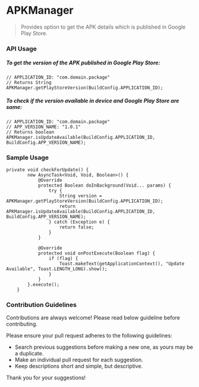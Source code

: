# APKManager

> Provides option to get the APK details which is published in Google Play Store.

### API Usage

##### To get the version of the APK published in Google Play Store:

```
// APPLICATION_ID: "com.domain.package"
// Returns String
APKManager.getPlayStoreVersion(BuildConfig.APPLICATION_ID);
```

##### To check if the version available in device and Google Play Store are same:
```
// APPLICATION_ID: "com.domain.package"
// APP_VERSION_NAME: "1.0.1"
// Returns boolean
APKManager.isUpdateAvailable(BuildConfig.APPLICATION_ID, BuildConfig.APP_VERSION_NAME); 
```

### Sample Usage

```
private void checkForUpdate() {
        new AsyncTask<Void, Void, Boolean>() {
            @Override
            protected Boolean doInBackground(Void... params) {
                try {
                    String version = APKManager.getPlayStoreVersion(BuildConfig.APPLICATION_ID);
                    return APKManager.isUpdateAvailable(BuildConfig.APPLICATION_ID, BuildConfig.APP_VERSION_NAME);  
                } catch (Exception e) {
                    return false;
                }
            }

            @Override
            protected void onPostExecute(Boolean flag) {
                if (flag) {
                    Toast.makeText(getApplicationContext(), "Update Available", Toast.LENGTH_LONG).show();
                }
            }
        }.execute();
    }
```


### Contribution Guidelines

Contributions are always welcome! Please read below guideline before contributing.

Please ensure your pull request adheres to the following guidelines:

- Search previous suggestions before making a new one, as yours may be a duplicate.
- Make an individual pull request for each suggestion.
- Keep descriptions short and simple, but descriptive.

Thank you for your suggestions!
